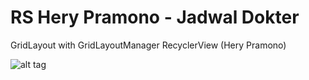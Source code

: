 # RS Hery Pramono - Jadwal Dokter
GridLayout with GridLayoutManager RecyclerView (Hery Pramono)

![alt tag](https://herypramono.my.id/images/mockup-RSHeryPramono.PNG "RS Hery Pramono")

